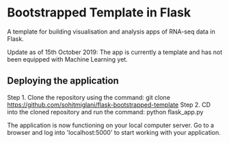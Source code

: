 # Bootstrapped Template in Flask

A template for building visualisation and analysis apps of RNA-seq data in Flask. 

Update as of 15th October 2019: The app is currently a template and has not been equipped with Machine Learning yet.

## Deploying the application

Step 1. Clone the repository using the command: git clone https://github.com/sohitmiglani/flask-bootstrapped-template
Step 2. CD into the cloned repository and run the command: python flask_app.py

The application is now functioning on your local computer server. Go to a browser and log into 'localhost:5000' to start working with your application.
